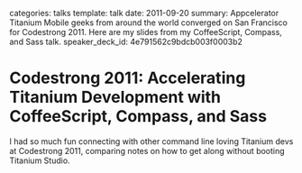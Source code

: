 categories: talks
template: talk
date: 2011-09-20
summary: Appcelerator Titanium Mobile geeks from around the world converged on San Francisco for Codestrong 2011. Here are my slides from my CoffeeScript, Compass, and Sass talk.
speaker_deck_id: 4e791562c9bdcb003f0003b2

# Codestrong 2011: Accelerating Titanium Development with CoffeeScript, Compass, and Sass

I had so much fun connecting with other command line loving Titanium  devs at
Codestrong 2011, comparing notes on how to get along without booting
Titanium Studio.
